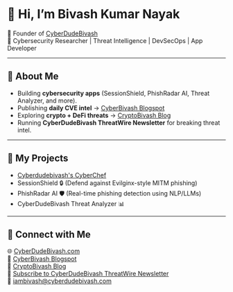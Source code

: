 # 👋 Hi, I’m Bivash Kumar Nayak  

🚀 Founder of [CyberDudeBivash](https://cyberdudebivash.com)  
🔐 Cybersecurity Researcher | Threat Intelligence | DevSecOps | App Developer  

---

## 🔹 About Me  
- Building **cybersecurity apps** (SessionShield, PhishRadar AI, Threat Analyzer, and more).  
- Publishing **daily CVE intel** → [CyberBivash Blogspot](https://cyberbivash.blogspot.com)  
- Exploring **crypto + DeFi threats** → [CryptoBivash Blog](https://cryptobivash.code.blog)  
- Running **CyberDudeBivash ThreatWire Newsletter** for breaking threat intel.  

---

## 🔹 My Projects  
- [Cyberdudebivash's CyberChef](https://github.com/14mb1v45h/Cyberdudebivash-s-CyberChef)  
- SessionShield 🔒 (Defend against Evilginx-style MITM phishing)  
- PhishRadar AI 🛡️ (Real-time phishing detection using NLP/LLMs)  
- CyberDudeBivash Threat Analyzer 📊  

---

## 🔹 Connect with Me  
🌐 [CyberDudeBivash.com](https://cyberdudebivash.com)  
📢 [CyberBivash Blogspot](https://cyberbivash.blogspot.com)  
💸 [CryptoBivash Blog](https://cryptobivash.code.blog)  
📰 [Subscribe to CyberDudeBivash ThreatWire Newsletter](https://cyberdudebivash.com/newsletter)  
📩 iambivash@cyberdudebivash.com  
